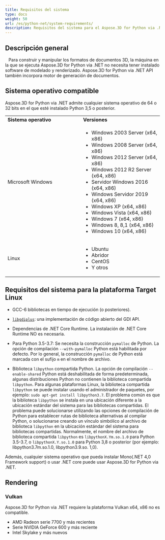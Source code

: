 ```yaml
---
title: Requisitos del sistema
type: docs
weight: 50
url: /es/python-net/system-requirements/
description: Requisitos del sistema para el Aspose.3D for Python via .NET.
---
```

##  **Descripción general**
` ` Para construir y manipular los formatos de documentos 3D, la máquina en la que se ejecuta Aspose.3D for Python via .NET no necesita tener instalado software de modelado y renderizado. Aspose.3D for Python via .NET API también incorpora motor de generación de documentos.
##  **Sistema operativo compatible**
Aspose.3D for Python via .NET admite cualquier sistema operativo de 64 o 32 bits en el que esté instalado Python 3,5 o posterior.

<table>  
    <tr>
        <td style="font-weight: bold; width:400px">Sistema operativo</td>
        <td style="font-weight: bold; width:400px">Versiones</td>
    </tr>
    <tr>
        <td>Microsoft Windows</td>
        <td>
            <ul>
                <li>Windows 2003 Server (x64, x86)</li>
                <li>Windows 2008 Server (x64, x86)</li>
                <li>Windows 2012 Server (x64, x86)</li>
                <li>Windows 2012 R2 Server (x64, x86)</li>
                <li>Servidor Windows 2016 (x64, x86)</li>
                <li>Windows Servidor 2019 (x64, x86)</li>
                <li>Windows XP (x64, x86)</li>
                <li>Windows Vista (x64, x86)</li>
                <li>Windows 7 (x64, x86)</li>
                <li>Windows 8, 8,1 (x64, x86)</li>
                <li>Windows 10 (x64, x86)</li>
            </ul>
        </td>
    </tr>
    <tr>
        <td>Linux</td>
        <td>
            <ul>
                <li>Ubuntu</li>
                <li>Abridor</li>
                <li>CentOS</li>
                <li>Y otros</li>
            </ul>
        </td>
    </tr>
</table>


## Requisitos del sistema para la plataforma Target Linux

- GCC-6 bibliotecas en tiempo de ejecución (o posteriores).
  
- [`libgdiplus`](https://github.com/mono/libgdiplus): una implementación de código abierto del GDI API.

- Dependencias de .NET Core Runtime. La instalación de .NET Core Runtime NO es necesaria.

- Para Python 3.5-3.7: Se necesita la construcción `pymalloc` de Python. La opción de compilación `--with-pymalloc` Python está habilitada por defecto. Por lo general, la construcción `pymalloc` de Python está marcada con el sufijo `m` en el nombre de archivo.

- Biblioteca `libpython` compartida Python. La opción de compilación `--enable-shared` Python está deshabilitada de forma predeterminada, algunas distribuciones Python no contienen la biblioteca compartida `libpython`. Para algunas plataformas Linux, la biblioteca compartida `libpython` se puede instalar usando el administrador de paquetes, por ejemplo: `sudo apt-get install libpython3.7`. El problema común es que la biblioteca `libpython` se instala en una ubicación diferente a la ubicación estándar del sistema para las bibliotecas compartidas. El problema puede solucionarse utilizando las opciones de compilación de Python para establecer rutas de biblioteca alternativas al compilar Python, o solucionarse creando un vínculo simbólico al archivo de biblioteca `libpython` en la ubicación estándar del sistema para bibliotecas compartidas. Normalmente, el nombre del archivo de biblioteca compartida `libpython` es `libpythonX.Ym.so.1.0` para Python 3.5-3.7, o `libpythonX.Y.so.1.0` para Python 3,8 o posterior (por ejemplo: libpython3.7m.so.1.0, libpython3.9.so. 1,0).



Además, cualquier sistema operativo que pueda instalar Mono(.NET 4,0 Framework support) o usar .NET core puede usar Aspose.3D for Python via .NET.
##  **Rendering**
###  **Vulkan**
Aspose.3D for Python via .NET requiere la plataforma Vulkan x64, x86 no es compatible.

- AMD Radeon serie 7700 y más recientes
- Serie NVIDIA GeForce 600 y más reciente
- Intel Skylake y más nuevos
